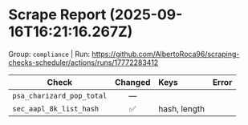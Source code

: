 # Scrape Report (2025-09-16T16:21:16.267Z)

Group: `compliance`  |  Run: https://github.com/AlbertoRoca96/scraping-checks-scheduler/actions/runs/17772283412

| Check | Changed | Keys | Error |
|---|:---:|:--|:--|
| `psa_charizard_pop_total` | — |  |  |
| `sec_aapl_8k_list_hash` | ✅ | hash, length |  |
